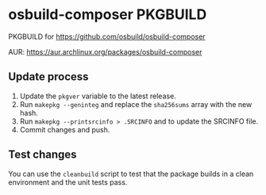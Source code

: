 # osbuild-composer PKGBUILD

PKGBUILD for https://github.com/osbuild/osbuild-composer

AUR: https://aur.archlinux.org/packages/osbuild-composer


## Update process

1. Update the `pkgver` variable to the latest release.
2. Run `makepkg --geninteg` and replace the `sha256sums` array with the new hash.
3. Run `makepkg --printsrcinfo > .SRCINFO` and to update the SRCINFO file.
4. Commit changes and push.

## Test changes

You can use the `cleanbuild` script to test that the package builds in a clean
environment and the unit tests pass.
